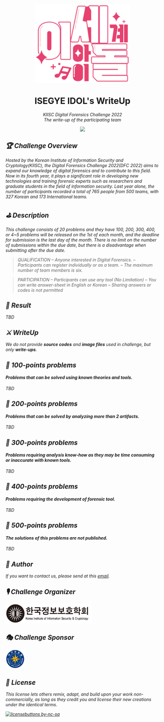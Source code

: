 <p align='center'><img src="./res/isedol_logo.png" height="256"></p>

<h1 align="center">ISEGYE IDOL's WriteUp</a></h1>
<p align="center">
  <em>KIISC Digital Forensics Challenge 2022</br>
  <em>The write-up of the participating team
</p>

<p align="center">
    <a href="https://hits.seeyoufarm.com"><img src="https://hits.seeyoufarm.com/api/count/incr/badge.svg?url=https%3A%2F%2Fgithub.com%2FDFC-2022-ISEGYE-IDOL%2Fwrite-up&count_bg=%23B73DC8&title_bg=%23555555&icon=&icon_color=%23E7E7E7&title=hits&edge_flat=false"/></a>
</p>

## 🏆 Challenge Overview
Hosted by the Korean Institute of Information Security and Cryptology(KIISC), the Digital Forensics Challenge 2022(DFC 2022) aims to expand our knowledge of digital forensics and to contribute to this field. Now in its fourth year, it plays a significant role in developing new technologies and training forensic experts such as researchers and graduate students in the field of information security. Last year alone, the number of participants recorded a total of 765 people from 500 teams, with 327 Korean and 173 International teams.

## ⛳️ Description
This challenge consists of 20 problems and they have 100, 200, 300, 400, or 4~5 problems will be released on the 1st of each month, and the deadline for submission is the last day of the month. There is no limit on the number of submissions within the due date, but there is a disadvantage when submitting after the due date.

> QUALIFICATION
– Anyone interested in Digital Forensics.
– Participants can register individually or as a team.
– The maximum number of team members is six.

> PARTICIPATION
– Participants can use any tool (No Limitation)
– You can write answer-sheet in English or Korean
– Sharing answers or codes is not permitted

## 🎉 Result
TBD

## ⚔️ WriteUp

We do not provide <strong>source codes</strong> and <strong>image files</strong> used in challenge, but only <strong>write-ups</strong>.

## 🐥 100-points problems
#### Problems that can be solved using known theories and tools.

TBD

## 🦩 200-points problems
#### Problems that can be solved by analyzing more than 2 artifacts.

TBD

## 🦉 300-points problems
#### Problems requiring analysis know-how as they may be time consuming or inaccurate with known tools.

TBD

## 🐉 400-points problems
#### Problems requiring the development of forensic tool.

TBD

## 🚀 500-points problems
#### The solutions of this problems are not published.

TBD

## 📝 Author
If you want to contact us, please send at this [email](mailto:digitalisx99@gmail.com).

## 🎙 Challenge Organizer

<img src="./res/kiisc_logo.png" height="64">

## 🎭 Challenge Sponsor

<img src="./res/nis_logo.png" height="64">

## 📌 License
This license lets others remix, adapt, and build upon your work non-commercially, as long as they credit you and license their new creations under the identical terms.

[![licensebuttons by-nc-sa](https://licensebuttons.net/l/by-nc-sa/3.0/88x31.png)](https://creativecommons.org/licenses/by-nc-sa/4.0)
